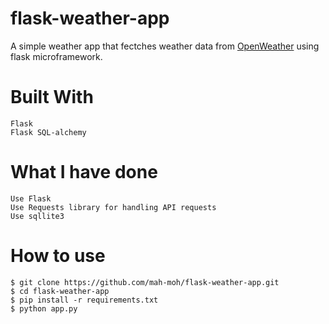 # flask-weather-app
A simple weather app that fectches weather data from [OpenWeather](https://openweathermap.org/) using flask microframework.

# Built With
```
Flask
Flask SQL-alchemy
```

# What I have done
```
Use Flask
Use Requests library for handling API requests
Use sqllite3 
```

# How to use
```
$ git clone https://github.com/mah-moh/flask-weather-app.git
$ cd flask-weather-app
$ pip install -r requirements.txt
$ python app.py
```
